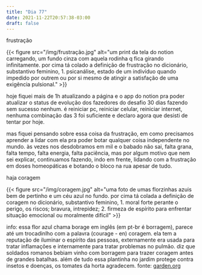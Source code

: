 ```yaml
---
title: "Dia 77"
date: 2021-11-22T20:57:38-03:00
draft: false
---
```


frustração

{{< figure src="/img/frustração.jpg" alt="um print da tela do notion carregando, um fundo cinza com aquela rodinha q fica girando infinitamente. por cima tá colado a definição de frustração no dicionário, substantivo feminino, 1. psicanálise, estado de um indivíduo quando impedido por outrem ou por si mesmo de atingir a satisfação de uma exigência pulsional." >}}

hoje fiquei mais de 1h atualizando a página e o app do notion pra poder atualizar o status de evolução dos fazedores do desafio 30 dias fazendo sem sucesso nenhum. é reiniciar pc, reiniciar celular, reiniciar internet, nenhuma combinação das 3 foi suficiente e declaro agora que desisti de tentar por hoje.

mas fiquei pensando sobre essa coisa da frustração, em como precisamos aprender a lidar com ela pra poder botar qualquer coisa independente no mundo. às vezes nos desdobramos em mil e o babado não sai, falta grana, falta tempo, falta energia, falta paciência, mas por algum motivo que nem sei explicar, continuamos fazendo, indo em frente, lidando com a frustração em doses homeopáticas e botando o bloco na rua apesar de tudo.

haja coragem

{{< figure src="/img/coragem.jpg" alt="uma foto de umas florzinhas azuis bem de pertinho e um céu azul no fundo. por cima tá colada a definição de coragem no dicionário, substantivo feminino, 1. moral forte perante o perigo, os riscos; bravura, intrepidez; 2. firmeza de espírito para enfrentar situação emocional ou moralmente difícil" >}}

info: essa flor azul chama borage em inglês (em pt-br é borragem), parece até um trocadinlho com a palavra (courage - en) coragem. ela tem a reputação de iluminar o espírito das pessoas, externamente era usada para tratar inflamações e internamente para tratar problemas no pulmão. diz que soldados romanos bebiam vinho com borragem para trazer coragem antes de grandes batalhas. além de tudo essa plantinha no jardim protege contra insetos e doenças, os tomates da horta agradecem.
fonte: [garden.org](https://garden.org/ideas/view/wildflowers/44/Borage-for-Courage/)

